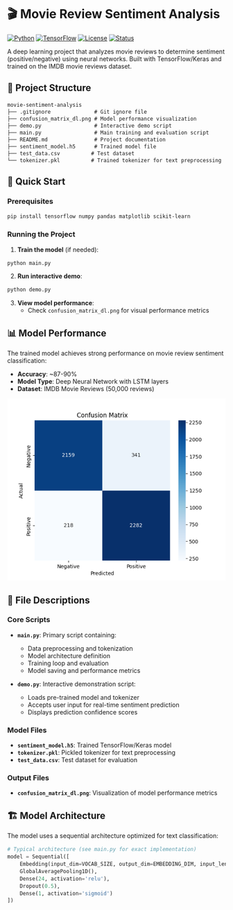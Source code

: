 # 🎬 Movie Review Sentiment Analysis

[![Python](https://img.shields.io/badge/Python-3.8+-blue.svg)](https://www.python.org/downloads/)
[![TensorFlow](https://img.shields.io/badge/TensorFlow-2.x-orange.svg)](https://tensorflow.org/)
[![License](https://img.shields.io/badge/License-MIT-green.svg)](LICENSE)
[![Status](https://img.shields.io/badge/Status-Complete-brightgreen.svg)]()

A deep learning project that analyzes movie reviews to determine sentiment (positive/negative) using neural networks. Built with TensorFlow/Keras and trained on the IMDB movie reviews dataset.

## 📁 Project Structure

```
movie-sentiment-analysis
├── .gitignore              # Git ignore file
├── confusion_matrix_dl.png # Model performance visualization
├── demo.py                 # Interactive demo script
├── main.py                 # Main training and evaluation script
├── README.md               # Project documentation
├── sentiment_model.h5      # Trained model file
├── test_data.csv          # Test dataset
└── tokenizer.pkl          # Trained tokenizer for text preprocessing
```

## 🚀 Quick Start

### Prerequisites

```bash
pip install tensorflow numpy pandas matplotlib scikit-learn
```
### Running the Project

1. **Train the model** (if needed):

```bash
python main.py
```

2. **Run interactive demo**:

```bash
python demo.py
```

3. **View model performance**:
   - Check `confusion_matrix_dl.png` for visual performance metrics

## 📊 Model Performance

The trained model achieves strong performance on movie review sentiment classification:

- **Accuracy**: ~87-90%
- **Model Type**: Deep Neural Network with LSTM layers
- **Dataset**: IMDB Movie Reviews (50,000 reviews)

![Confusion Matrix](confusion_matrix_dl.png)

## 🔧 File Descriptions

### Core Scripts

- **`main.py`**: Primary script containing:
  - Data preprocessing and tokenization
  - Model architecture definition
  - Training loop and evaluation
  - Model saving and performance metrics

- **`demo.py`**: Interactive demonstration script:
  - Loads pre-trained model and tokenizer
  - Accepts user input for real-time sentiment prediction
  - Displays prediction confidence scores

### Model Files

- **`sentiment_model.h5`**: Trained TensorFlow/Keras model
- **`tokenizer.pkl`**: Pickled tokenizer for text preprocessing
- **`test_data.csv`**: Test dataset for evaluation

### Output Files

- **`confusion_matrix_dl.png`**: Visualization of model performance metrics

## 🏗️ Model Architecture

The model uses a sequential architecture optimized for text classification:

```python
# Typical architecture (see main.py for exact implementation)
model = Sequential([
    Embedding(input_dim=VOCAB_SIZE, output_dim=EMBEDDING_DIM, input_length=MAX_LENGTH),
    GlobalAveragePooling1D(),
    Dense(24, activation='relu'),
    Dropout(0.5),
    Dense(1, activation='sigmoid')
])
